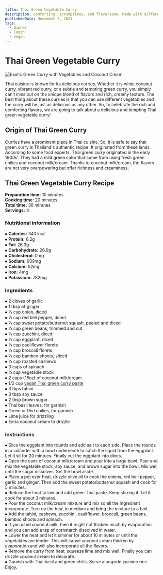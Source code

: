 ```yaml
---
title: Thai Green Vegetable Curry
description: Comforting, scrumptious, and flavorsome. Made with different vegetables, green Thai curry paste and creamy coconut cream. This curry is a feast for your eyes!
publishedDate: November 7, 2021
tags:
  - dinner
  - lunch
  - vegan
---
```


# Thai Green Vegetable Curry

![Exotic Green Curry with Vegetables and Coconut Cream](/greencurry.jpg "image")

Thai cuisine is known for its delicious curries. Whether it is white coconut curry, vibrant red curry, or a subtle and tempting green curry, you simply can’t miss out on the unique blend of flavors and rich, creamy texture. The best thing about these curries is that you can use different vegetables and the curry will be just as delicious as any other. So, to celebrate the rich and comforting flavors, we are going to talk about a delicious and tempting Thai green vegetable curry!

## Origin of Thai Green Curry

Curries have a prominent place in Thai cuisine. So, it is safe to say that green curry is Thailand's authentic recipe. It originated from these lands. According to some food experts, Thai green curry originated in the early 1900s'. They had a mild green color that came from using fresh green chilies and coconut milk/cream. Thanks to coconut milk/cream, the flavors are not very overpowering but offer richness and creaminess.

## Thai Green Vegetable Curry Recipe

**Preparation time:** 10 minutes  
**Cooking time:** 20 minutes  
**Total time:** 30 minutes  
**Servings:** 4

### Nutritional information

⦁ **Calories:** 343 kcal  
⦁ **Protein:** 6.2g  
⦁ **Fat:** 26.3g  
⦁ **Carbohydrate:** 26.9g  
⦁ **Cholesterol:** 0mg  
⦁ **Sodium:** 909mg  
⦁ **Calcium:** 52mg  
⦁ **Iron:** 4mg  
⦁ **Potassium:** 782mg

### Ingredients

⦁ 2 cloves of garlic  
⦁ 1 tbsp of ginger  
⦁ ⅓ cup onion, diced  
⦁ ⅓ cup red bell pepper, diced  
⦁ ⅓ cup sweet potato/butternut squash, peeled and diced  
⦁ ⅓ cup green beans, trimmed and cut  
⦁ ⅓ cup zucchini, diced  
⦁ ⅓ cup eggplant, diced  
⦁ ⅓ cup cauliflower florets  
⦁ ⅓ cup broccoli florets  
⦁ ⅓ cup bamboo shoots, sliced  
⦁ ⅓ cup roasted cashews  
⦁ 3 cups of spinach  
⦁ ½ cup vegetable stock  
⦁ 2 cups (16oz) of coconut milk/cream  
⦁ 1/3 cup [vegan Thai green curry paste](https://en.wikipedia.org/wiki/Green_curry "Bright curry paste has no shrimp.")  
⦁ 3 tbps tahini  
⦁ 3 tbsp soy sauce  
⦁ 2 tbsp brown sugar  
⦁ Thai basil leaves, for garnish  
⦁ Green or Red chilies, for garnish  
⦁ Lime juice for drizzling  
⦁ Extra coconut cream to drizzle

### Instructions

⦁ Slice the eggplant into rounds and add salt to each side. Place the rounds in a colander with a bowl underneath to catch the liquid from the eggplant. Let it sit for 20 mintues. Finally cut the eggplant into dices.  
⦁ Open the cans of coconut milk/cream and pour into a large bowl. Pour and mix the vegetable stock, soy sauce, and brown sugar into the bowl. Mix well until the sugar dissolves. Set the bowl aside.  
⦁ Place a pot over heat, drizzle olive oil to cook the onions, red bell pepper, garlic and ginger. Then add the sweet potato/butternut squash and cook for 5 minutes.  
⦁ Reduce the heat to low and add green Thai paste. Keep stirring it. Let it cook for about 3 minutes.  
⦁ Pour the coconut milk/cream mixture and mix so all the ingredient incorporate. Turn up the heat to medium and bring the mixture to a boil.  
⦁ Add the tahini, cashews, zucchini, cauliflower, broccoli, green beans, bamboo shoots and spinach.  
⦁ If you used coconut milk, then it might not thicken much by evaporation and you can add a tsp of cornstarch dissolved in water.  
⦁ Lower the heat and let it simmer for about 10 minutes or until the vegetables are tender. This will cause coconut cream thicken by evaporation and will also incorporate all the flavors.  
⦁ Remove the curry from heat, squeeze lime and mix well. Finally you can drizzle coconut cream to decorate.  
⦁ Garnish with Thai basil and green chilis. Serve alongside jasmine rice. Enjoy.
